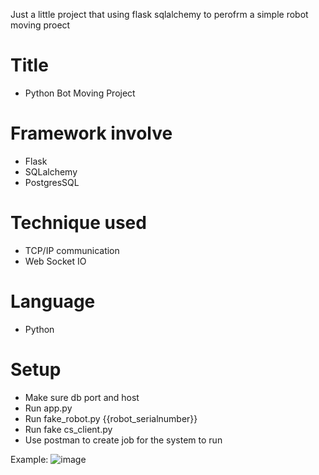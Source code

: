 Just a little project that using flask sqlalchemy to perofrm a simple robot moving proect

# Title 
- Python Bot Moving Project

# Framework involve
- Flask
- SQLalchemy
- PostgresSQL

# Technique used
- TCP/IP communication
- Web Socket IO 

# Language
- Python

# Setup
- Make sure db port and host
- Run app.py
- Run fake_robot.py {{robot_serialnumber}}
- Run fake cs_client.py
- Use postman to create job for the system to run 

Example: 
 ![image](https://user-images.githubusercontent.com/57427833/167334467-294a87d9-da49-4f31-996f-a539ac045e59.png)
